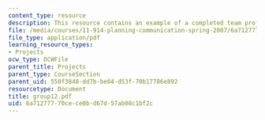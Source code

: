 ```yaml
---
content_type: resource
description: This resource contains an example of a completed team project.
file: /media/courses/11-914-planning-communication-spring-2007/6a71277770cece0bd67d57ab08c1bf2c_group12.pdf
file_type: application/pdf
learning_resource_types:
- Projects
ocw_type: OCWFile
parent_title: Projects
parent_type: CourseSection
parent_uid: 550f3848-dd7b-be04-d53f-70b17786e892
resourcetype: Document
title: group12.pdf
uid: 6a712777-70ce-ce0b-d67d-57ab08c1bf2c
---
```

